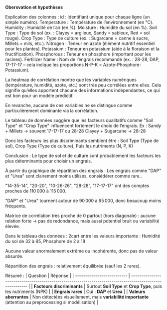 **Obersvation et hypothèses**

Explication des colonnes :
id : Identifiant unique pour chaque ligne (un simple numéro).
Temperature : Température de l’environnement (en °C).
Humidity : Humidité de l’air (en %).
Moisture : Humidité du sol (en %).
Soil Type : Type de sol (ex. : Clayey = argileux, Sandy = sableux, Red = sol rouge).
Crop Type : Type de culture (ex. : Sugarcane = canne à sucre, Millets = mils, etc.).
Nitrogen : Teneur en azote (élément nutritif essentiel pour les plantes).
Potassium : Teneur en potassium (aide à la floraison et la fructification).
Phosphorous : Teneur en phosphore (important pour les racines).
Fertilizer Name : Nom de l’engrais recommandé (ex. : 28-28, DAP, 17-17-17 – cela indique les proportions N-P-K = Azote-Phosphore-Potassium).



<!-- Quels facteurs (météo, sol, culture) semblent le plus discriminants ? -->
La heatmap de corrélation montre que les variables numériques (température, humidité, azote, etc.) sont très peu corrélées entre elles. Cela signifie qu’elles apportent chacune des informations indépendantes, ce qui est bon pour un modèle prédictif.

En revanche, aucune de ces variables ne se distingue comme particulièrement dominante via la corrélation.

Le tableau de données suggère que les facteurs qualitatifs comme "Soil Type" et "Crop Type" influencent fortement le choix de l’engrais.
Ex : Sandy + Millets → souvent 17-17-17 ou 28-28
Clayey + Sugarcane → 28-28

Donc les facteurs les plus discriminants semblent être : Soil Type (Type de sol), Crop Type (Type de culture), Puis les nutriments (N, P, K)

Conclusion : Le type de sol et de culture sont probablement les facteurs les plus déterminants pour choisir un engrais.



<!-- Y-a-t-il des classes d’engrais très rares ? -->
À partir du graphique de répartition des engrais :
Les engrais comme "DAP" et "Urea" sont clairement moins utilisés, consiédérer comme rare..

"14-35-14", "20-20", "10-26-26", "28-28", "17-17-17" ont des comptes proches de 110 000 à 115 000.

"DAP" et "Urea" tournent autour de 90 000 à 95 000, donc beaucoup moins fréquents.



<!-- Des valeurs aberrantes ou distributions inhabituelles ? -->
Matrice de corrélation très proche de 0 partout (hors diagonale) : aucune relation forte → pas de redondance, mais aussi potentiel bruit ou variabilité élevée.

Dans le tableau des données :
2cart entre les valeurs importante : Humidité du sol de 32 à 65, Phosphore de 2 à 18

Aucune valeur anormalement extrême ou incohérente, donc pas de valeur absurde.

Répartition des engrais : relativement équilibrée (sauf les 2 rares).

Résumé :
| Question                   | Réponse                                                                                                  |
| -------------------------- | -------------------------------------------------------------------------------------------------------- |
| **Facteurs discriminants** | Surtout **Soil Type** et **Crop Type**, puis les nutriments (NPK)                                        |
| **Engrais rares**          | Oui : **DAP** et **Urea**                                                                                |
| **Valeurs aberrantes**     | Non détectées visuellement, mais **variabilité importante** (attention au preprocessing si modélisation) |
